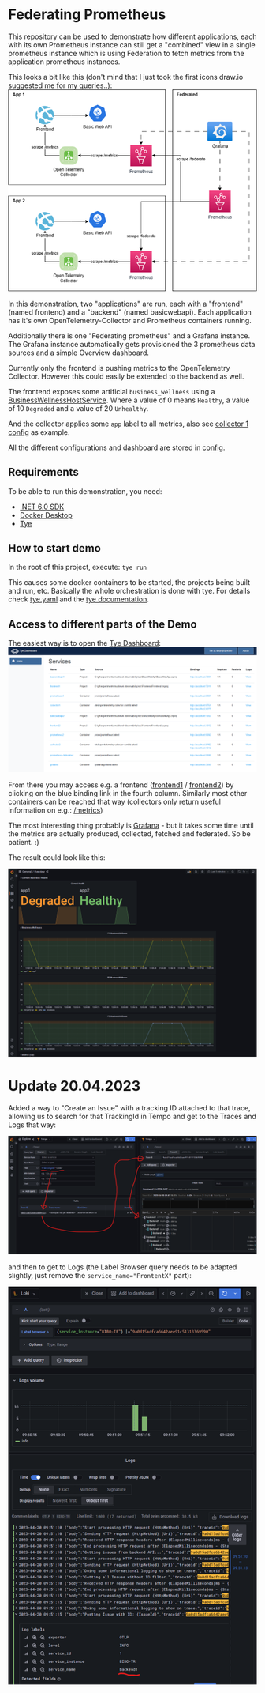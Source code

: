 # Federating Prometheus

This repository can be used to demonstrate how different applications,
each with its own Prometheus instance can still get a "combined" view
in a single prometheus instance which is using Federation
to fetch metrics from the application prometheus instances.

This looks a bit like this (don't mind that I just took the first icons draw.io suggested me for my queries..):
![Architecture Overview](./drawio-architecture.drawio.png)

In this demonstration, two "applications" are run, each
with a "frontend" (named frontend) and a "backend" (named basicwebapi).
Each application has it's own OpenTelemetry-Collector 
and Prometheus containers running.

Additionally there is one "Federating prometheus" and a Grafana instance.
The Grafana instance automatically gets provisioned the 3 prometheus data sources
and a simple Overview dashboard.

Currently only the frontend is pushing metrics to the OpenTelemetry Collector.
However this could easily be extended to the backend as well.

The frontend exposes some artificial `business_wellness` using a [BusinessWellnessHostService](./src/Frontend/BusinessWellnessHostService.cs).
Where a value of 0 means `Healthy`, a value of 10 `Degraded` and a value of 20 `Unhealthy`.

And the collector applies some `app` label to all metrics, also see [collector 1 config](./config/collector-config-1.yaml) as example.

All the different configurations and dashboard are stored in [config](./config).

## Requirements

To be able to run this demonstration, you need:

- [.NET 6.0 SDK](https://dotnet.microsoft.com/en-us/download)
- [Docker Desktop](https://www.docker.com/products/docker-desktop/)
- [Tye](https://github.com/dotnet/tye/blob/main/docs/getting_started.md)

## How to start demo

In the root of this project, execute: `tye run`

This causes some docker containers to be started, the projects being built 
and run, etc. Basically the whole orchestration is done with tye.
For details check [tye.yaml](tye.yaml) and the [tye documentation](https://github.com/dotnet/tye/blob/main/docs/README.md).

## Access to different parts of the Demo

The easiest way is to open the [Tye Dashboard](http://127.0.0.1:8000/):
![Tye Dashboard Sample](./tye-dashboard-screenshot.png)

From there you may access e.g. a frontend ([frontend1](http://localhost:7011/) / [frontend2](http://localhost:7012/))
by clicking on the blue binding link in the fourth column.
Similarly most other containers can be reached that way 
(collectors only return useful information on e.g.: [/metrics](http://localhost:8761/metrics))

The most interesting thing probably is [Grafana](http://localhost:3000/d/By0zyeY4k/overview) - but it takes some time 
until the metrics are actually produced, collected, fetched and federated.
So be patient. :)

The result could look like this:

![A sample screenshot from the dashboard](./grafana-sample.png)

# Update 20.04.2023

Added a way to "Create an Issue" with a tracking ID attached to that trace, allowing us to search for that TrackingId in Tempo and get to the Traces and Logs that way:

![TrackingTraces](./trackingId-in-traces.png)

and then to get to Logs (the Label Browser query needs to be adapted slightly, just remove the `service_name="FrontentX"` part):

![TrackingLogs](./trackingId-logs.png)